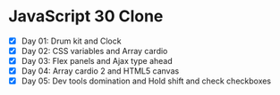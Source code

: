 # JavaScript 30 Clone

- [x] Day 01: Drum kit and Clock
- [x] Day 02: CSS variables and Array cardio
- [x] Day 03: Flex panels and Ajax type ahead
- [x] Day 04: Array cardio 2 and HTML5 canvas
- [x] Day 05: Dev tools domination and Hold shift and check checkboxes
